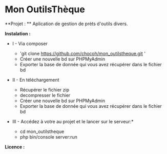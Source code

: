 # Mon OutilsThèque

**Projet : **
Aplication de gestion de prèts d'outils divers.

**Instalation :**
  * I - Via composer
    - 'git clone https://github.com/chocoh/mon_outilstheque.git '
    - Créer une nouvelle bd sur PHPMyAdmin
    - Exporter la base de donnée qui vous avez récupérer dans le fichier bd

  * II - En téléchargement
    - Récupérer le fichier zip
    - decompresser le fichier
    - Créer une nouvelle bd sur PHPMyAdmin
    - Exporter la base de donnée qui vous avez récupérer dans le fichier bd

  * III - Accédez à votre au projet et le lancer sur le serveur:*

    - cd mon_outilstheque
    - php bin/console server:run


**Licence :**
